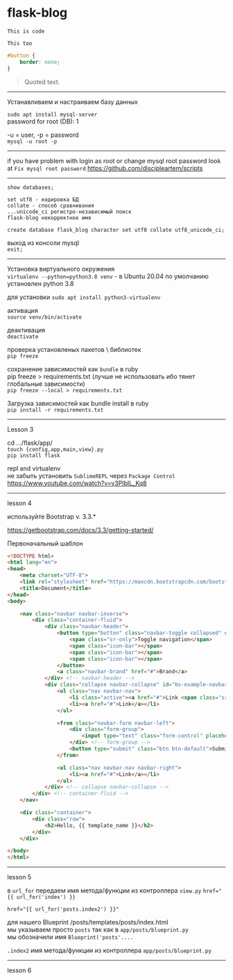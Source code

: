 # flask-blog

`This is code`
    
```
This too
```

```css
#button {
    border: none;
}
```

> Quoted text.

-----------------------------------------------------------
Устанавливаем и настраиваем базу данных 

`sudo apt install mysql-server` <br/>
password for root (DB): 1

-u = user, -p = password <br/>
`mysql -u root -p`

-----------------------------------------------------------

if you have problem with login as root or change mysql root password
look at `Fix mysql root password` https://github.com/discipleartem/scripts

-----------------------------------------------------------

`show databases;`

```
set utf8 - кодировка БД 
collate - способ сравнивания 
...unicode_ci регистро-независимый поиск
flask-blog некорректное имя
```

`create database flask_blog character set utf8 collate utf8_unicode_ci;`

выход из консоли mysql <br/>
`exit;`

-----------------------------------------------------------

Установка виртуального окружения <br/>
`virtualenv --python=python3.8 venv` - в Ubuntu 20.04 по умолчанию установлен python 3.8

для установки `sudo apt install python3-virtualenv`

активация <br/>
`source venv/bin/activate`

деактивация <br/>
`deactivate`

проверка установленых пакетов \ библиотек <br/>
`pip freeze`


cохранение зависимостей как `bundle` в ruby <br/>
pip freeze > requirements.txt (лучше не использовать ибо тянет глобальные зависимости)<br/>
`pip freeze --local > requirements.txt`

Загрузка зависимостей как bundle install в ruby<br/>
`pip install -r requirements.txt`

-----------------------------------------------------------

Lesson 3

cd .../flask/app/ <br/>
`touch {config,app,main,view}.py` <br/>
`pip install flask` <br/>


repl and virtualenv<br/>
не забыть установить `SublimeREPL` через `Package Control`<br/>
https://www.youtube.com/watch?v=v3PIblL_Kq8<br/>

-----------------------------------------------------------

lesson 4

используйте Bootstrap v. 3.3.*

https://getbootstrap.com/docs/3.3/getting-started/

Первоначальный шаблон

```html
<!DOCTYPE html>
<html lang="en">
<head>
	<meta charset="UTF-8">
	<link rel="stylesheet" href="https://maxcdn.bootstrapcdn.com/bootstrap/3.3.7/css/bootstrap.min.css" integrity="sha384-BVYiiSIFeK1dGmJRAkycuHAHRg32OmUcww7on3RYdg4Va+PmSTsz/K68vbdEjh4u" crossorigin="anonymous">
	<title>Document</title>
</head>
<body>

	<nav class="navbar navbar-inverse">
		<div class="container-fluid">
			<div class="navbar-header">
				<button type="button" class="navbar-toggle collapsed" data-toggle="collapse" data-target="#bs-example-navbar-collapse-1" aria-expanded="false">
					<span class="sr-only">Toggle navigation</span>
					<span class="icon-bar"></span>
					<span class="icon-bar"></span>
					<span class="icon-bar"></span>
				</button>
				<a class="navbar-brand" href="#">Brand</a>
			</div> <!-- navbar-header -->
			<div class="collapse navbar-collapse" id="bs-example-navbar-collapse-1">
				<ul class="nav navbar-nav">
					<li class="active"><a href="#">Link <span class="sr-only">(current)</span></a></li>
					<li><a href="#">Link</a></li>
				</ul>

				<from class="navbar-form navbar-left">
					<div class="form-group">
						<input type="text" class="form-control" placeholder="Search">
					</div> <!-- form-group -->
					<button type="submit" class="btn btn-default">Submit</button>
				</from>

				<ul class="nav navbar-nav navbar-right">
					<li><a href="#">Link</a></li>
				</ul>
			</div> <!-- collapse navbar-collapse -->
		</div> <!-- container-fluid -->
	</nav>

	<div class="container">
		<div class="row">
			<h2>Hello, {{ template_name }}</h2>
		</div>
	</div>

</body>
</html>
```

-----------------------------------------------------------

lesson 5

в `url_for` передаем имя метода/функции из контроллера `view.py`
`href="{{ url_for('index') }}`


`href="{{ url_for('posts.index2') }}"`

для нашего Blueprint /posts/templates/posts/index.html <br>
мы указываем просто `posts` так как в `app/posts/blueprint.py` <br>
мы обозначили имя ```Blueprint('posts'....``` <br>

`.index2` имя метода/функции из контроллера `app/posts/blueprint.py` <br>

-----------------------------------------------------------

lesson 6

